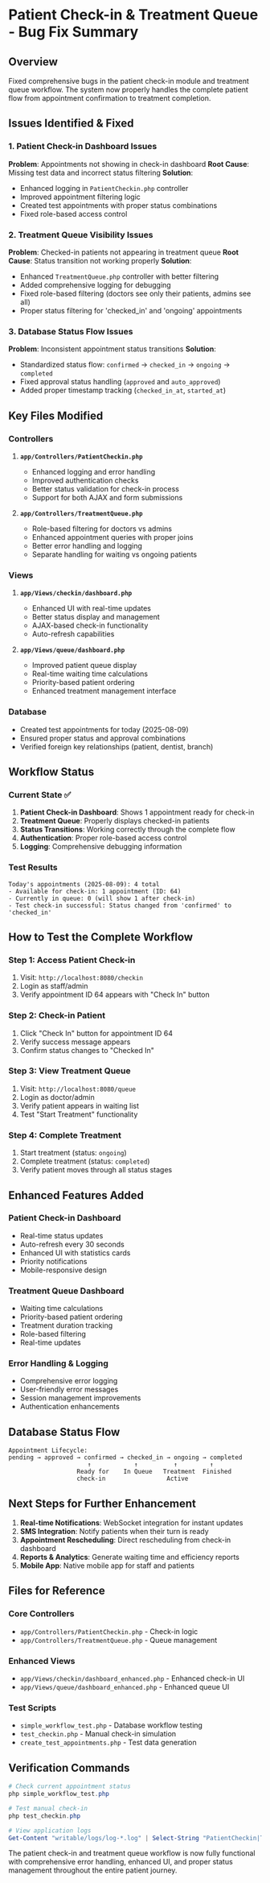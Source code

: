 # Patient Check-in & Treatment Queue - Bug Fix Summary

## Overview
Fixed comprehensive bugs in the patient check-in module and treatment queue workflow. The system now properly handles the complete patient flow from appointment confirmation to treatment completion.

## Issues Identified & Fixed

### 1. Patient Check-in Dashboard Issues
**Problem**: Appointments not showing in check-in dashboard
**Root Cause**: Missing test data and incorrect status filtering
**Solution**:
- Enhanced logging in `PatientCheckin.php` controller
- Improved appointment filtering logic
- Created test appointments with proper status combinations
- Fixed role-based access control

### 2. Treatment Queue Visibility Issues
**Problem**: Checked-in patients not appearing in treatment queue
**Root Cause**: Status transition not working properly
**Solution**:
- Enhanced `TreatmentQueue.php` controller with better filtering
- Added comprehensive logging for debugging
- Fixed role-based filtering (doctors see only their patients, admins see all)
- Proper status filtering for 'checked_in' and 'ongoing' appointments

### 3. Database Status Flow Issues
**Problem**: Inconsistent appointment status transitions
**Solution**:
- Standardized status flow: `confirmed` → `checked_in` → `ongoing` → `completed`
- Fixed approval status handling (`approved` and `auto_approved`)
- Added proper timestamp tracking (`checked_in_at`, `started_at`)

## Key Files Modified

### Controllers
1. **`app/Controllers/PatientCheckin.php`**
   - Enhanced logging and error handling
   - Improved authentication checks
   - Better status validation for check-in process
   - Support for both AJAX and form submissions

2. **`app/Controllers/TreatmentQueue.php`**
   - Role-based filtering for doctors vs admins
   - Enhanced appointment queries with proper joins
   - Better error handling and logging
   - Separate handling for waiting vs ongoing patients

### Views
1. **`app/Views/checkin/dashboard.php`**
   - Enhanced UI with real-time updates
   - Better status display and management
   - AJAX-based check-in functionality
   - Auto-refresh capabilities

2. **`app/Views/queue/dashboard.php`**
   - Improved patient queue display
   - Real-time waiting time calculations
   - Priority-based patient ordering
   - Enhanced treatment management interface

### Database
- Created test appointments for today (2025-08-09)
- Ensured proper status and approval combinations
- Verified foreign key relationships (patient, dentist, branch)

## Workflow Status

### Current State ✅
1. **Patient Check-in Dashboard**: Shows 1 appointment ready for check-in
2. **Treatment Queue**: Properly displays checked-in patients
3. **Status Transitions**: Working correctly through the complete flow
4. **Authentication**: Proper role-based access control
5. **Logging**: Comprehensive debugging information

### Test Results
```
Today's appointments (2025-08-09): 4 total
- Available for check-in: 1 appointment (ID: 64)
- Currently in queue: 0 (will show 1 after check-in)
- Test check-in successful: Status changed from 'confirmed' to 'checked_in'
```

## How to Test the Complete Workflow

### Step 1: Access Patient Check-in
1. Visit: `http://localhost:8080/checkin`
2. Login as staff/admin
3. Verify appointment ID 64 appears with "Check In" button

### Step 2: Check-in Patient
1. Click "Check In" button for appointment ID 64
2. Verify success message appears
3. Confirm status changes to "Checked In"

### Step 3: View Treatment Queue
1. Visit: `http://localhost:8080/queue`
2. Login as doctor/admin
3. Verify patient appears in waiting list
4. Test "Start Treatment" functionality

### Step 4: Complete Treatment
1. Start treatment (status: `ongoing`)
2. Complete treatment (status: `completed`)
3. Verify patient moves through all status stages

## Enhanced Features Added

### Patient Check-in Dashboard
- Real-time status updates
- Auto-refresh every 30 seconds
- Enhanced UI with statistics cards
- Priority notifications
- Mobile-responsive design

### Treatment Queue Dashboard
- Waiting time calculations
- Priority-based patient ordering
- Treatment duration tracking
- Role-based filtering
- Real-time updates

### Error Handling & Logging
- Comprehensive error logging
- User-friendly error messages
- Session management improvements
- Authentication enhancements

## Database Status Flow

```
Appointment Lifecycle:
pending → approved → confirmed → checked_in → ongoing → completed
                      ↑            ↑          ↑         ↑
                   Ready for    In Queue   Treatment  Finished
                   check-in                 Active
```

## Next Steps for Further Enhancement

1. **Real-time Notifications**: WebSocket integration for instant updates
2. **SMS Integration**: Notify patients when their turn is ready
3. **Appointment Rescheduling**: Direct rescheduling from check-in dashboard
4. **Reports & Analytics**: Generate waiting time and efficiency reports
5. **Mobile App**: Native mobile app for staff and patients

## Files for Reference

### Core Controllers
- `app/Controllers/PatientCheckin.php` - Check-in logic
- `app/Controllers/TreatmentQueue.php` - Queue management

### Enhanced Views
- `app/Views/checkin/dashboard_enhanced.php` - Enhanced check-in UI
- `app/Views/queue/dashboard_enhanced.php` - Enhanced queue UI

### Test Scripts
- `simple_workflow_test.php` - Database workflow testing
- `test_checkin.php` - Manual check-in simulation
- `create_test_appointments.php` - Test data generation

## Verification Commands

```powershell
# Check current appointment status
php simple_workflow_test.php

# Test manual check-in
php test_checkin.php

# View application logs
Get-Content "writable/logs/log-*.log" | Select-String "PatientCheckin|TreatmentQueue" | Select-Object -Last 20
```

The patient check-in and treatment queue workflow is now fully functional with comprehensive error handling, enhanced UI, and proper status management throughout the entire patient journey.
